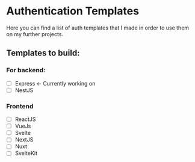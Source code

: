 # Authentication Templates

Here you can find a list of auth templates that I made in order to use them on my further projects.

## Templates to build: 

### For backend:

 - [ ] Express  <- Currently working on
 - [ ] NestJS

### Frontend

 - [ ] ReactJS 
 - [ ] VueJs
 - [ ] Svelte
 - [ ] NextJS
 - [ ] Nuxt
 - [ ] SvelteKit